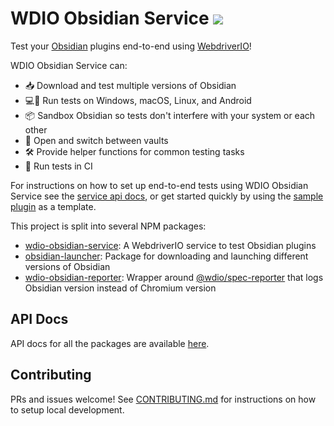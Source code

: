 # WDIO Obsidian Service [![](https://github.com/jesse-r-s-hines/wdio-obsidian-service/actions/workflows/test.yaml/badge.svg?branch=main)](https://github.com/jesse-r-s-hines/wdio-obsidian-service/actions/workflows/test.yaml)

Test your [Obsidian](https://obsidian.md) plugins end-to-end using [WebdriverIO](https://webdriver.io)!

WDIO Obsidian Service can:
- 📥 Download and test multiple versions of Obsidian
- 💻📱 Run tests on Windows, macOS, Linux, and Android
- 📦 Sandbox Obsidian so tests don't interfere with your system or each other
- 📂 Open and switch between vaults
- 🛠️ Provide helper functions for common testing tasks
- 🤖 Run tests in CI

For instructions on how to set up end-to-end tests using WDIO Obsidian Service see the [service api docs](https://jesse-r-s-hines.github.io/wdio-obsidian-service/wdio-obsidian-service/README.html), or get started quickly by using the [sample plugin](https://github.com/jesse-r-s-hines/wdio-obsidian-service-sample-plugin) as a template.

This project is split into several NPM packages:
- [wdio-obsidian-service](./packages/wdio-obsidian-service/README.md): A WebdriverIO service to test Obsidian plugins
- [obsidian-launcher](./packages/obsidian-launcher/README.md): Package for downloading and launching different versions of Obsidian
- [wdio-obsidian-reporter](./packages/wdio-obsidian-reporter/README.md): Wrapper around [@wdio/spec-reporter](https://www.npmjs.com/package/@wdio/spec-reporter) that logs Obsidian version instead of Chromium version

## API Docs
API docs for all the packages are available [here](https://jesse-r-s-hines.github.io/wdio-obsidian-service).

## Contributing
PRs and issues welcome! See [CONTRIBUTING.md](./CONTRIBUTING.md) for instructions on how to setup local development.
